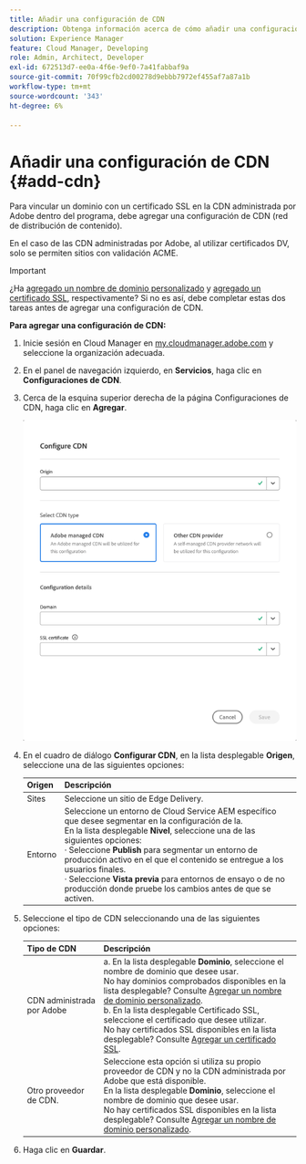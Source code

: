 ```yaml
---
title: Añadir una configuración de CDN
description: Obtenga información acerca de cómo añadir una configuración de CDN para un sitio de Edge Delivery o un entorno de Cloud Manager.
solution: Experience Manager
feature: Cloud Manager, Developing
role: Admin, Architect, Developer
exl-id: 672513d7-ee0a-4f6e-9ef0-7a41fabbaf9a
source-git-commit: 70f99cfb2cd00278d9ebbb7972ef455af7a87a1b
workflow-type: tm+mt
source-wordcount: '343'
ht-degree: 6%

---
```



# Añadir una configuración de CDN {#add-cdn}

Para vincular un dominio con un certificado SSL en la CDN administrada por Adobe dentro del programa, debe agregar una configuración de CDN (red de distribución de contenido).

En el caso de las CDN administradas por Adobe, al utilizar certificados DV, solo se permiten sitios con validación ACME.

>[!IMPORTANT]
>
>¿Ha [agregado un nombre de dominio personalizado](/help/implementing/cloud-manager/custom-domain-names/add-custom-domain-name.md) y [agregado un certificado SSL](/help/implementing/cloud-manager/managing-ssl-certifications/add-ssl-certificate.md), respectivamente? Si no es así, debe completar estas dos tareas antes de agregar una configuración de CDN.

**Para agregar una configuración de CDN:**

1. Inicie sesión en Cloud Manager en [my.cloudmanager.adobe.com](https://my.cloudmanager.adobe.com/) y seleccione la organización adecuada.

1. En el panel de navegación izquierdo, en **Servicios**, haga clic en **Configuraciones de CDN**.

1. Cerca de la esquina superior derecha de la página Configuraciones de CDN, haga clic en **Agregar**.

   ![Cuadro de diálogo Configurar CDN](/help/implementing/cloud-manager/assets/configure-cdn-dialog.png)

1. En el cuadro de diálogo **Configurar CDN**, en la lista desplegable **Origen**, seleccione una de las siguientes opciones:

   | Origen | Descripción |
   | --- | --- |
   | Sites | Seleccione un sitio de Edge Delivery. |
   | Entorno | Seleccione un entorno de Cloud Service AEM específico que desee segmentar en la configuración de la.<br>En la lista desplegable **Nivel**, seleccione una de las siguientes opciones:<br>· Seleccione **Publish** para segmentar un entorno de producción activo en el que el contenido se entregue a los usuarios finales.<br>· Seleccione **Vista previa** para entornos de ensayo o de no producción donde pruebe los cambios antes de que se activen. |

1. Seleccione el tipo de CDN seleccionando una de las siguientes opciones:

   | Tipo de CDN | Descripción |
   | --- | --- |
   | CDN administrada por Adobe | a. En la lista desplegable **Dominio**, seleccione el nombre de dominio que desee usar.<br>No hay dominios comprobados disponibles en la lista desplegable? Consulte [Agregar un nombre de dominio personalizado](/help/implementing/cloud-manager/custom-domain-names/add-custom-domain-name.md).<br>b. En la lista desplegable Certificado SSL, seleccione el certificado que desee utilizar.<br>No hay certificados SSL disponibles en la lista desplegable? Consulte [Agregar un certificado SSL](/help/implementing/cloud-manager/managing-ssl-certifications/add-ssl-certificate.md). |
   | Otro proveedor de CDN. | Seleccione esta opción si utiliza su propio proveedor de CDN y no la CDN administrada por Adobe que está disponible.<br>En la lista desplegable **Dominio**, seleccione el nombre de dominio que desee usar.<br>No hay certificados SSL disponibles en la lista desplegable? Consulte [Agregar un nombre de dominio personalizado](/help/implementing/cloud-manager/custom-domain-names/add-custom-domain-name.md). |

1. Haga clic en **Guardar**.

